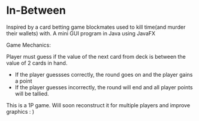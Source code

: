 # In-Between
Inspired by a card betting game blockmates used to kill time(and murder their wallets) with. A mini GUI program in Java using JavaFX

Game Mechanics:

Player must guess if the value of the next card from deck is between the value of 2 cards in hand. 

- If the player guessses correctly, the round goes on and the player gains a point
- If the player guesses incorrectly, the round will end and all player points will be tallied.

This is a 1P game. Will soon reconstruct it for multiple players and improve graphics : )
